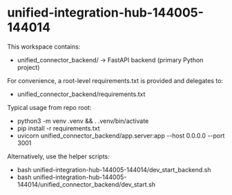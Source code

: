 # unified-integration-hub-144005-144014

This workspace contains:
- unified_connector_backend/ → FastAPI backend (primary Python project)

For convenience, a root-level requirements.txt is provided and delegates to:
- unified_connector_backend/requirements.txt

Typical usage from repo root:
- python3 -m venv .venv && . .venv/bin/activate
- pip install -r requirements.txt
- uvicorn unified_connector_backend/app.server:app --host 0.0.0.0 --port 3001

Alternatively, use the helper scripts:
- bash unified-integration-hub-144005-144014/dev_start_backend.sh
- bash unified-integration-hub-144005-144014/unified_connector_backend/dev_start.sh
